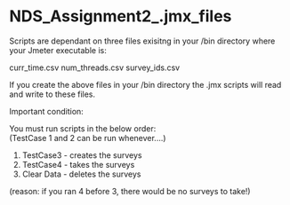 # NDS_Assignment2_.jmx_files

Scripts are dependant on three files exisitng in your /bin directory where your Jmeter executable is:

curr_time.csv
num_threads.csv
survey_ids.csv

If you create the above files in your /bin directory the .jmx scripts will read and write to these files.   

Important condition:

You must run scripts in the below order:   
(TestCase 1 and 2 can be run whenever....)

1. TestCase3 - creates the surveys
2. TestCase4 - takes the surveys
3. Clear Data - deletes the surveys

(reason: if you ran 4 before 3, there would be no surveys to take!)   

